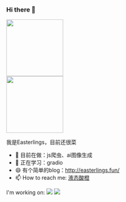 ### Hi there 👋 
<div >
  <img height="150px" src="https://github-readme-stats.vercel.app/api/top-langs/?username=Easterlings&layout=compact" />
</div>

<div >
  <img height="150px" src="https://github-readme-stats.vercel.app/api?username=Easterlings&show_icons=true" />
</div>


我是Easterlings，目前还很菜

- 🔭 目前在做：js爬虫、ai图像生成
- 🌱 正在学习：gradio
- 😄 有个简单的blog：http://easterlings.fun/
- 📫 How to reach me: [液态酸橙](https://space.bilibili.com/4453517)

I'm working on:
![](https://img.shields.io/badge/-Python-3e74a2?style=flat-square&logo=Python&logoColor=fff)
![](https://img.shields.io/badge/-Node.js-339933?style=flat-square&logo=Node.js&logoColor=fff)

<!--
**Easterlings/Easterlings** is a ✨ _special_ ✨ repository because its `README.md` (this file) appears on your GitHub profile.

Here are some ideas to get you started:

- 🔭 I’m currently working on ...
- 🌱 I’m currently learning ...
- 👯 I’m looking to collaborate on ...
- 🤔 I’m looking for help with ...
- 💬 Ask me about ...
- 📫 How to reach me: ...
- 😄 Pronouns: ...
- ⚡ Fun fact: ...
-->
